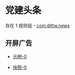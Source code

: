 # 党建头条

存在 1 规则组 - [com.djttw.news](/src/apps/com.djttw.news.ts)

## 开屏广告

- [示例-0](https://m.gkd.li/6328439/3434673a-67eb-4c81-8fd3-c69dfa8d00db)

- [快照-0](https://i.gkd.li/import/13359665)
